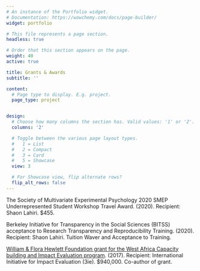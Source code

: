 ```yaml
---
# An instance of the Portfolio widget.
# Documentation: https://wowchemy.com/docs/page-builder/
widget: portfolio

# This file represents a page section.
headless: true

# Order that this section appears on the page.
weight: 40
active: true

title: Grants & Awards
subtitle: ''

content:
  # Page type to display. E.g. project.
  page_type: project


design:
  # Choose how many columns the section has. Valid values: '1' or '2'.
  columns: '2'

  # Toggle between the various page layout types.
  #   1 = List
  #   2 = Compact
  #   3 = Card
  #   5 = Showcase
  view: 3

  # For Showcase view, flip alternate rows?
  flip_alt_rows: false
---
```

The Society of Multivariate Experimental Psychology 2020 SMEP Underrepresented Student Workshop Travel Award. (2020). Recipient: Shaon Lahiri. $455.

Berkeley Initiative for Transparency in the Social Sciences (BITSS) acceptance to Research Transparency and Reproducibility Training. (2020). Recipient: Shaon Lahiri. Tuition Waver and Acceptance to Training. 

[William & Flora Hewlett Foundation grant for the West Africa Capacity building and Impact Evaluation program](https://hewlett.org/grants/international-initiative-for-impact-evaluation-for-support-of-3ies-west-africa-capacity-building-and-impact-evaluation-initiative/). (2017). Recipient: International Initiative for Impact Evaluation (3ie). $940,000. Co-author of grant. 




